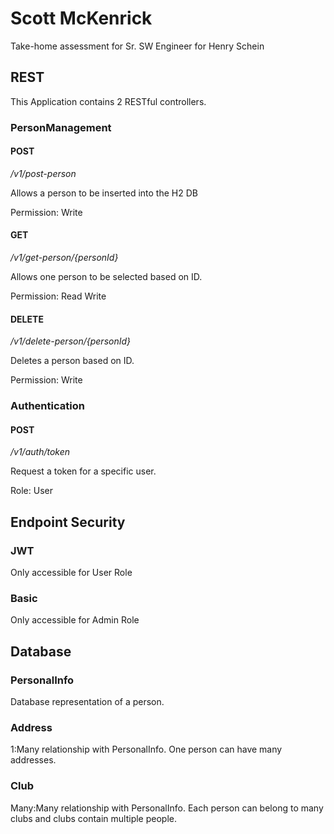 # Scott McKenrick
Take-home assessment for Sr. SW Engineer for Henry Schein

## REST
This Application contains 2 RESTful controllers.

### PersonManagement
#### POST
_/v1/post-person_

Allows a person to be inserted into the H2 DB

Permission: Write

#### GET
_/v1/get-person/{personId}_

Allows one person to be selected based on ID.

Permission: Read Write

#### DELETE
_/v1/delete-person/{personId}_

Deletes a person based on ID.

Permission: Write

### Authentication
#### POST
_/v1/auth/token_

Request a token for a specific user.

Role: User

## Endpoint Security
### JWT
Only accessible for User Role

### Basic
Only accessible for Admin Role

## Database
### PersonalInfo
Database representation of a person.

### Address
1:Many relationship with PersonalInfo. One person can have many addresses.

### Club
Many:Many relationship with PersonalInfo. Each person can belong to many clubs and clubs contain multiple people.
